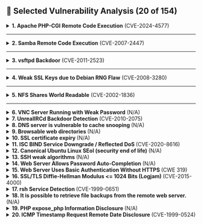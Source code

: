 ## 🔐 Selected Vulnerability Analysis (20 of 154)

<details>
<summary><strong>1. Apache PHP-CGI Remote Code Execution</strong> (CVE-2024-4577)</summary>

- **Severity**: Critical
- **Affected Service**: PHP (Apache Integration)
- **Affected Port**: N/A
- **Description**: The installed version of PHP allows arbitrary code execution via crafted CGI requests. This vulnerability can be used to gain remote shell access.
- **Suggested Fix**:
  - Update PHP to the latest patched version
  - Disable CGI execution if not needed
  - Restrict access to script directories

</details>

---

<details>
<summary><strong>2. Samba Remote Code Execution</strong> (CVE-2007-2447)</summary>

- **Severity**: High
- **Affected Service**: SMB (Samba)
- **Affected Port**: 445
- **Description**: Command injection vulnerability in Samba allows remote attackers to execute code as root via crafted requests to shared folders.
- **Suggested Fix**:
  - Upgrade Samba to a secure version
  - Disable guest access
  - Isolate Samba behind internal firewalls

</details>

---

<details>
<summary><strong>3. vsftpd Backdoor</strong> (CVE-2011-2523)</summary>

- **Severity**: Critical
- **Affected Service**: FTP (vsftpd)
- **Affected Port**: 21
- **Description**: A malicious version of vsftpd allows attackers to gain shell access by logging in with a crafted username.
- **Suggested Fix**:
  - Replace vsftpd with a trusted version
  - Restrict anonymous access
  - Monitor authentication logs

</details>

---

<details>
<summary><strong>4. Weak SSL Keys due to Debian RNG Flaw</strong> (CVE-2008-3280)</summary>

- **Severity**: Critical
- **Affected Service**: OpenSSL / OpenSSH
- **Affected Port**: 22 / HTTPS Ports
- **Description**: Weak SSL keys generated due to a flawed Debian RNG allow predictable key generation, making brute force attacks viable.
- **Suggested Fix**:
  - Regenerate all affected keys
  - Upgrade to patched OpenSSL versions
  - Reissue and revoke old certificates

</details>

---

<details>
<summary><strong>5. NFS Shares World Readable</strong> (CVE-2002-1836)</summary>

- **Severity**: High
- **Affected Service**: NFS
- **Affected Port**: 2049 TCP/UDP
- **Description**: NFS shares are exported without access restrictions, allowing unauthorized mounts.
- **Suggested Fix**:
  - Configure NFS exports with IP or hostname restrictions
  - Use firewalls to limit NFS access

</details>

---

<details>
<summary><strong>6. VNC Server Running with Weak Password</strong> (N/A) </summary>

- **Severity**: Critical
- **Affected Service**: VNC (Virtual Network Computing)
- **Affected Port**: 5900
- **Description**: VNC server allows access with weak password ("password"), enabling remote compromise.
- **Suggested Fix**:
  - Use strong passwords
  - Disable unused VNC services
  - Implement network-layer authentication

</details>

<details>
<summary><strong>7. UnrealIRCd Backdoor Detection </strong> (CVE-2010-2075) </summary>

- **Severity**: Critical
- **Affected Service**: IRC (Internet Relay Chat)
- **Affected Port**: N/A
- **Description**: Version of UnrealIRC was downloaded from a mirror site. This version contains a Trojan Horse which can be used by an attacker to execute arbitrary code from a remote machine
- **Suggested Fix**:
  - Uninstall UnrealIRC and verify the MD5/SHA before redownloading it from the official website.

</details>
<details>
<summary><strong>8. DNS server is vulnerable to cache snooping </strong> (N/A) </summary>

- **Severity**: Medium
- **Affected Service**: DNS server
- **Affected Port**: 53
- **Description**: The remote DNS server responds to queries for third-party domains that do not have the recursion bit set. This may allow a remote attacker to determine which domains have recently been resolved via this name server, and therefore which hosts have been recently visited. An attacker might find this information useful.
- **Suggested Fix**:
  - Contact DNS software vendor for a fix

</details>
<details>
<summary><strong>9. Browsable web directories </strong> (N/A) </summary>

- **Severity**: Medium
- **Affected Service**: Web directories
- **Affected Port**:
- **Description**: Multiple Nessus plugins identified directories on the web server that are browsable.
- ## **Suggested Fix**:
  - Use access restrictions to ensure confidentiality on sensitive files/folders.

</details>
<details>
<summary><strong>10. SSL certificate expiry </strong> (N/A) </summary>

- **Severity**: Medium
- **Affected Service**: Browsing the web
- **Affected Port**: 80/443
- **Description**: This plugin checks expiry dates of certificates associated with SSL- enabled services on the target and reports whether any have already expired. Expired SSL certificates cannot be verified
- **Suggested Fix**:
  - Obtain and install a valid SSL certificate to replace the existing one.

</details>
<details>
<summary><strong>11. ISC BIND Service Downgrade / Reflected DoS  </strong> (CVE-2020-8616) </summary>

- **Severity**: High
- **Affected Service**: DNS/BIND
- **Affected Port**: 53
- **Description**: According to its self-reported version, the instance of ISC BIND 9 running on the remote name server is affected by performance downgrade and Reflected DoS vulnerabilities. This is due to BIND DNS not sufficiently limiting the number fetches which may be performed while processing a referral response.

An unauthenticated, remote attacker can exploit this to cause degrade the service of the recursive server or to use the affected server as a reflector in a reflection attack.

- **Suggested Fix**:
  - Upgrade to the ISC BIND version referenced in the vendor advisory.

</details>
<details>
<summary><strong>12. Canonical Ubuntu Linux SEol (security end of life)  </strong> (N/A) </summary>

- **Severity**: Critical
- **Affected Service**: Canonical
- **Affected Port**: N/A
- **Description**: According to its version, Canonical Ubuntu Linux is 8.04.x. It is, therefore, no longer maintained by its vendor or provider. Lack of support implies that no new security patches for the product will be released by the vendor. As a result, it may contain security vulnerabilities. Canonical Ubuntu Linux 8.04x is also open source, making it even more susceptible to an attack.
- **Suggested Fix**:
  - Upgrade to a version of Canonical Ubuntu Linux that is currently supported.

</details>
<details>
<summary><strong>13. SSH weak algorithms </strong> (N/A) </summary>

- **Severity**: Medium
- **Affected Service**: SSH
- **Affected Port**: 22
- **Description**: Nessus has detected that the remote SSH server is configured to use the Arcfour stream cipher or no cipher at all. RFC 4253 advises against using Arcfour due to an issue with weak keys.
- **Suggested Fix**:
  - Contact the vendor or consult product documentation to remove the weak ciphers.

</details>
<details>
<summary><strong>14. Web Server Allows Password Auto-Completion </strong> (N/A) </summary>

- **Severity**: Low
- **Affected Service**: Web servers
- **Affected Port**: 80/443
- **Description**: The remote web server contains at least one HTML form field that has an input of type 'password' where 'autocomplete' is not set to 'off'. While this does not represent a risk to this web server per se, it does mean that users who use the affected forms may have their credentials saved in their browsers, which could in turn lead to a loss of confidentiality if any of them use a shared host or if their machine is compromised at some point.
- **Suggested Fix**:
  - Turn 'autocomplete' off on password fields in the affected web servers

</details>
<details>
<summary><strong>15. Web Server Uses Basic Authentication Without HTTPS </strong> (CWE 319) </summary>

- **Severity**: Low
- **Affected Service**: HTTP traffic
- **Affected Port**: 80
- **Description**: The remote web server contains web pages that are protected by 'Basic' authentication over cleartext. An attacker eavesdropping the traffic might obtain logins and passwords of valid users.
- **Suggested Fix**:
  - Make sure that HTTP authentication is transmitted over HTTPS.

</details>
<details>
<summary><strong>16. SSL/TLS Diffie-Hellman Modulus <= 1024 Bits (Logjam) </strong> (CVE-2015-4000) </summary>

- **Severity**: Low
- **Affected Service**: TLS
- **Affected Port**: N/A
- **Description**: The remote host allows SSL/TLS connections with one or more Diffie-Hellman moduli less than or equal to 1024 bits. Through cryptanalysis, a third party may be able to find the shared secret in a short amount of time. This may allow an attacker to recover the plaintext or potentially violate the integrity of connections.
- **Suggested Fix**:
  - Reconfigure the service to use a unique Diffie-Hellman moduli of 2048 bits or greater.

</details>
<details>
<summary><strong>17. rsh Service Detection </strong> (CVE-1999-0651) </summary>

- **Severity**: High
- **Affected Service**: RSH
- **Affected Port**: 514
- **Description**: The rsh service is running on the remote host. This service is vulnerable since data is passed between the rsh client and server in cleartext. A man-in-the-middle attacker can exploit this to sniff logins and passwords. Also, it may allow poorly authenticated logins without passwords.
- **Suggested Fix**:
  - Comment out the 'rsh' line in /etc/inetd.conf and restart the inetd process. Alternatively, disable this service and use SSH instead.

</details>
<details>
<summary><strong>18. It is possible to retrieve file backups from the remote web server. </strong> (N/A) </summary>

- **Severity**: Medium
- **Affected Service**: Backup file server
- **Affected Port**: N/A
- **Description**: By appending various suffixes (ie: .old, .bak, ~, etc...) to the names of various files on the remote host, it seems possible to retrieve their contents, which may result in disclosure of sensitive information.
- **Suggested Fix**:

  - Ensure the files do not contain any sensitive information, such as credentials to connect to a database, and delete or protect those files that should not be accessible.
  </details>
  <details>
  <summary><strong>19. PHP expose_php Information Disclosure </strong> (N/A) </summary>

- **Severity**: Medium
- **Affected Service**: PHP
- **Affected Port**:
- **Description**: The PHP install on the remote server is configured in a way that allows disclosure of potentially sensitive information to an attacker through a special URL. Such a URL triggers an Easter egg built into PHP itself.
- **Suggested Fix**:
  - In the PHP configuration file, php.ini, set the value for 'expose_php' to 'Off' to disable this behavior. Restart the web server daemon to put this change into effect.

</details>
<details>
<summary><strong>20. ICMP Timestamp Request Remote Date Disclosure </strong> (CVE-1999-0524) </summary>

- **Severity**: Medium
- **Affected Service**: ICMP
- **Affected Port**:
- **Description**: The remote host answers to an ICMP timestamp request. This allows an attacker to know the date that is set on the targeted machine, which may assist an unauthenticated, remote attacker in defeating time-based authentication protocols.
- **Suggested Fix**:
  - Filter out the ICMP timestamp requests (13), and the outgoing ICMP timestamp replies (14).

</details>
